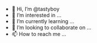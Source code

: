 - 👋 Hi, I’m @tastyboy
- 👀 I’m interested in ...
- 🌱 I’m currently learning ...
- 💞️ I’m looking to collaborate on ...
- 📫 How to reach me ...

<!---
tastyboy/tastyboy is a ✨ special ✨ repository because its `README.md` (this file) appears on your GitHub profile.
You can click the Preview link to take a look at your changes.
--->
